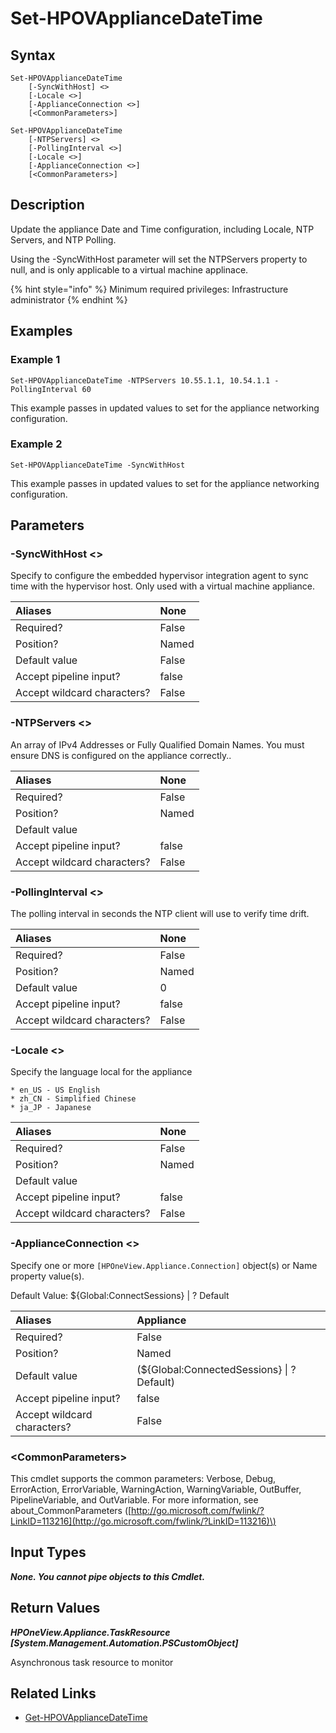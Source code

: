 ﻿---
description: Update Appliance Date/Time Configuration.
---

# Set-HPOVApplianceDateTime

## Syntax

```text
Set-HPOVApplianceDateTime
    [-SyncWithHost] <>
    [-Locale <>]
    [-ApplianceConnection <>]
    [<CommonParameters>]
```

```text
Set-HPOVApplianceDateTime
    [-NTPServers] <>
    [-PollingInterval <>]
    [-Locale <>]
    [-ApplianceConnection <>]
    [<CommonParameters>]
```

## Description

Update the appliance Date and Time configuration, including Locale, NTP Servers, and NTP Polling.

Using the -SyncWithHost parameter will set the NTPServers property to null, and is only applicable to a virtual machine applinace.

{% hint style="info" %}
Minimum required privileges: Infrastructure administrator
{% endhint %}

## Examples

###  Example 1 

```text
Set-HPOVApplianceDateTime -NTPServers 10.55.1.1, 10.54.1.1 -PollingInterval 60
```

This example passes in updated values to set for the appliance networking configuration.

###  Example 2 

```text
Set-HPOVApplianceDateTime -SyncWithHost
```

This example passes in updated values to set for the appliance networking configuration.

## Parameters

### -SyncWithHost &lt;&gt;

Specify to configure the embedded hypervisor integration agent to sync time with the hypervisor host.  Only used with a virtual machine appliance.

| Aliases | None |
| :--- | :--- |
| Required? | False |
| Position? | Named |
| Default value | False |
| Accept pipeline input? | false |
| Accept wildcard characters? | False |

### -NTPServers &lt;&gt;

An array of IPv4 Addresses or Fully Qualified Domain Names.  You must ensure DNS is configured on the appliance correctly..

| Aliases | None |
| :--- | :--- |
| Required? | False |
| Position? | Named |
| Default value |  |
| Accept pipeline input? | false |
| Accept wildcard characters? | False |

### -PollingInterval &lt;&gt;

The polling interval in seconds the NTP client will use to verify time drift.

| Aliases | None |
| :--- | :--- |
| Required? | False |
| Position? | Named |
| Default value | 0 |
| Accept pipeline input? | false |
| Accept wildcard characters? | False |

### -Locale &lt;&gt;

Specify the language local for the appliance

    * en_US - US English
    * zh_CN - Simplified Chinese
    * ja_JP - Japanese

| Aliases | None |
| :--- | :--- |
| Required? | False |
| Position? | Named |
| Default value |  |
| Accept pipeline input? | false |
| Accept wildcard characters? | False |

### -ApplianceConnection &lt;&gt;

Specify one or more `[HPOneView.Appliance.Connection]` object(s) or Name property value(s).

Default Value: ${Global:ConnectSessions} | ? Default

| Aliases | Appliance |
| :--- | :--- |
| Required? | False |
| Position? | Named |
| Default value | (${Global:ConnectedSessions} &vert; ? Default) |
| Accept pipeline input? | false |
| Accept wildcard characters? | False |

### &lt;CommonParameters&gt;

This cmdlet supports the common parameters: Verbose, Debug, ErrorAction, ErrorVariable, WarningAction, WarningVariable, OutBuffer, PipelineVariable, and OutVariable. For more information, see about\_CommonParameters \([http://go.microsoft.com/fwlink/?LinkID=113216](http://go.microsoft.com/fwlink/?LinkID=113216)\)

## Input Types

_**None.  You cannot pipe objects to this Cmdlet.**_

## Return Values

_**HPOneView.Appliance.TaskResource [System.Management.Automation.PSCustomObject]**_

Asynchronous task resource to monitor

## Related Links

* [Get-HPOVApplianceDateTime](get-hpovappliancedatetime.md)

